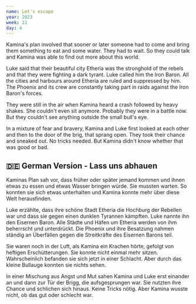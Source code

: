 ```yaml
---
name: Let's escape
year: 2023
week: 21
day: 4
---
```


Kamina's plan involved that sooner or later someone had to come and bring them
something to eat and some water. They had to wait. So they could talk and Kamina
was able to find out more about this world.

Luke said that their beautiful city Etheria was the stronghold of the rebels and
that they were fighting a dark tyrant. Luke called him the Iron Baron. All the
cities and harbours around Etheria are ruled and suppressed by him. The Phoenix
and its crew are constantly taking part in raids against the Iron Baron's
forces.

They were still in the air when Kamina heard a crash followed by heavy shakes.
She couldn't even sit anymore. Probably they were in a battle now. But they
couldn't see anything outside the small bull's eye.

In a mixture of fear and bravery, Kamina and Luke first looked at each other and
then to the door of the brig, that sprang open. They took their chance and
sneaked out. No tricks needed. But Kamina didn't know whether that was good or
bad.

## 🇩🇪 German Version - Lass uns abhauen

Kaminas Plan sah vor, dass früher oder später jemand kommen und ihnen etwas zu
essen und etwas Wasser bringen würde. Sie mussten warten. So konnten sie sich
etwas unterhalten und Kamina konnte mehr über diese Welt herausfinden.

Luke erzählte, dass ihre schöne Stadt Etheria die Hochburg der Rebellen war und
dass sie gegen einen dunklen Tyrannen kämpften. Luke nannte ihn den Eisernen
Baron. Alle Städte und Häfen um Etheria werden von ihm beherrscht und
unterdrückt. Die Phoenix und ihre Besatzung nahmen ständig an Überfällen gegen
die Streitkräfte des Eisernen Barons teil.

Sie waren noch in der Luft, als Kamina ein Krachen hörte, gefolgt von heftigen
Erschütterungen. Sie konnte nicht einmal mehr sitzen. Wahrscheinlich befanden
sie sich jetzt in einer Schlacht. Aber durch das kleine Bullauge konnten sie
nichts sehen.

In einer Mischung aus Angst und Mut sahen Kamina und Luke erst einander an und
dann zur Tür der Brigg, die aufsgesprungen war. Sie nutzten ihre Chance und
schlichen sich hinaus. Keine Tricks nötig. Aber Kamina wusste nicht, ob das gut
oder schlecht war.
